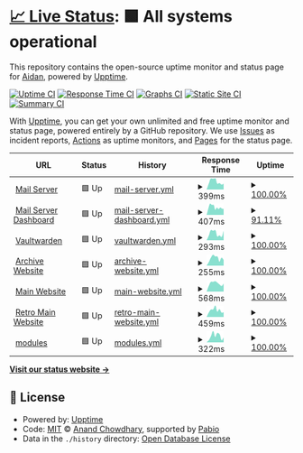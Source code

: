 # [📈 Live Status](https://ihatenodejs.github.io/monitor): <!--live status--> **🟩 All systems operational**

This repository contains the open-source uptime monitor and status page for [Aidan](https://aidxn.fun), powered by [Upptime](https://github.com/upptime/upptime).

[![Uptime CI](https://github.com/ihatenodejs/monitor/workflows/Uptime%20CI/badge.svg)](https://github.com/ihatenodejs/monitor/actions?query=workflow%3A%22Uptime+CI%22)
[![Response Time CI](https://github.com/ihatenodejs/monitor/workflows/Response%20Time%20CI/badge.svg)](https://github.com/ihatenodejs/monitor/actions?query=workflow%3A%22Response+Time+CI%22)
[![Graphs CI](https://github.com/ihatenodejs/monitor/workflows/Graphs%20CI/badge.svg)](https://github.com/ihatenodejs/monitor/actions?query=workflow%3A%22Graphs+CI%22)
[![Static Site CI](https://github.com/ihatenodejs/monitor/workflows/Static%20Site%20CI/badge.svg)](https://github.com/ihatenodejs/monitor/actions?query=workflow%3A%22Static+Site+CI%22)
[![Summary CI](https://github.com/ihatenodejs/monitor/workflows/Summary%20CI/badge.svg)](https://github.com/ihatenodejs/monitor/actions?query=workflow%3A%22Summary+CI%22)

With [Upptime](https://upptime.js.org), you can get your own unlimited and free uptime monitor and status page, powered entirely by a GitHub repository. We use [Issues](https://github.com/ihatenodejs/monitor/issues) as incident reports, [Actions](https://github.com/ihatenodejs/monitor/actions) as uptime monitors, and [Pages](https://ihatenodejs.github.io/monitor) for the status page.

<!--start: status pages-->
<!-- This summary is generated by Upptime (https://github.com/upptime/upptime) -->
<!-- Do not edit this manually, your changes will be overwritten -->
<!-- prettier-ignore -->
| URL | Status | History | Response Time | Uptime |
| --- | ------ | ------- | ------------- | ------ |
| <img alt="" src="https://icons.duckduckgo.com/ip3/user.p0ntus.com.ico" height="13"> [Mail Server](https://user.p0ntus.com) | 🟩 Up | [mail-server.yml](https://github.com/ihatenodejs/monitor/commits/HEAD/history/mail-server.yml) | <details><summary><img alt="Response time graph" src="./graphs/mail-server/response-time-week.png" height="20"> 399ms</summary><br><a href="https://status.p0ntus.com/history/mail-server"><img alt="Response time 399" src="https://img.shields.io/endpoint?url=https%3A%2F%2Fraw.githubusercontent.com%2Fihatenodejs%2Fmonitor%2FHEAD%2Fapi%2Fmail-server%2Fresponse-time.json"></a><br><a href="https://status.p0ntus.com/history/mail-server"><img alt="24-hour response time 251" src="https://img.shields.io/endpoint?url=https%3A%2F%2Fraw.githubusercontent.com%2Fihatenodejs%2Fmonitor%2FHEAD%2Fapi%2Fmail-server%2Fresponse-time-day.json"></a><br><a href="https://status.p0ntus.com/history/mail-server"><img alt="7-day response time 399" src="https://img.shields.io/endpoint?url=https%3A%2F%2Fraw.githubusercontent.com%2Fihatenodejs%2Fmonitor%2FHEAD%2Fapi%2Fmail-server%2Fresponse-time-week.json"></a><br><a href="https://status.p0ntus.com/history/mail-server"><img alt="30-day response time 399" src="https://img.shields.io/endpoint?url=https%3A%2F%2Fraw.githubusercontent.com%2Fihatenodejs%2Fmonitor%2FHEAD%2Fapi%2Fmail-server%2Fresponse-time-month.json"></a><br><a href="https://status.p0ntus.com/history/mail-server"><img alt="1-year response time 399" src="https://img.shields.io/endpoint?url=https%3A%2F%2Fraw.githubusercontent.com%2Fihatenodejs%2Fmonitor%2FHEAD%2Fapi%2Fmail-server%2Fresponse-time-year.json"></a></details> | <details><summary><a href="https://status.p0ntus.com/history/mail-server">100.00%</a></summary><a href="https://status.p0ntus.com/history/mail-server"><img alt="All-time uptime 99.84%" src="https://img.shields.io/endpoint?url=https%3A%2F%2Fraw.githubusercontent.com%2Fihatenodejs%2Fmonitor%2FHEAD%2Fapi%2Fmail-server%2Fuptime.json"></a><br><a href="https://status.p0ntus.com/history/mail-server"><img alt="24-hour uptime 100.00%" src="https://img.shields.io/endpoint?url=https%3A%2F%2Fraw.githubusercontent.com%2Fihatenodejs%2Fmonitor%2FHEAD%2Fapi%2Fmail-server%2Fuptime-day.json"></a><br><a href="https://status.p0ntus.com/history/mail-server"><img alt="7-day uptime 100.00%" src="https://img.shields.io/endpoint?url=https%3A%2F%2Fraw.githubusercontent.com%2Fihatenodejs%2Fmonitor%2FHEAD%2Fapi%2Fmail-server%2Fuptime-week.json"></a><br><a href="https://status.p0ntus.com/history/mail-server"><img alt="30-day uptime 99.84%" src="https://img.shields.io/endpoint?url=https%3A%2F%2Fraw.githubusercontent.com%2Fihatenodejs%2Fmonitor%2FHEAD%2Fapi%2Fmail-server%2Fuptime-month.json"></a><br><a href="https://status.p0ntus.com/history/mail-server"><img alt="1-year uptime 99.84%" src="https://img.shields.io/endpoint?url=https%3A%2F%2Fraw.githubusercontent.com%2Fihatenodejs%2Fmonitor%2FHEAD%2Fapi%2Fmail-server%2Fuptime-year.json"></a></details>
| <img alt="" src="https://icons.duckduckgo.com/ip3/pontusmail.org.ico" height="13"> [Mail Server Dashboard](https://pontusmail.org) | 🟩 Up | [mail-server-dashboard.yml](https://github.com/ihatenodejs/monitor/commits/HEAD/history/mail-server-dashboard.yml) | <details><summary><img alt="Response time graph" src="./graphs/mail-server-dashboard/response-time-week.png" height="20"> 407ms</summary><br><a href="https://status.p0ntus.com/history/mail-server-dashboard"><img alt="Response time 379" src="https://img.shields.io/endpoint?url=https%3A%2F%2Fraw.githubusercontent.com%2Fihatenodejs%2Fmonitor%2FHEAD%2Fapi%2Fmail-server-dashboard%2Fresponse-time.json"></a><br><a href="https://status.p0ntus.com/history/mail-server-dashboard"><img alt="24-hour response time 415" src="https://img.shields.io/endpoint?url=https%3A%2F%2Fraw.githubusercontent.com%2Fihatenodejs%2Fmonitor%2FHEAD%2Fapi%2Fmail-server-dashboard%2Fresponse-time-day.json"></a><br><a href="https://status.p0ntus.com/history/mail-server-dashboard"><img alt="7-day response time 407" src="https://img.shields.io/endpoint?url=https%3A%2F%2Fraw.githubusercontent.com%2Fihatenodejs%2Fmonitor%2FHEAD%2Fapi%2Fmail-server-dashboard%2Fresponse-time-week.json"></a><br><a href="https://status.p0ntus.com/history/mail-server-dashboard"><img alt="30-day response time 379" src="https://img.shields.io/endpoint?url=https%3A%2F%2Fraw.githubusercontent.com%2Fihatenodejs%2Fmonitor%2FHEAD%2Fapi%2Fmail-server-dashboard%2Fresponse-time-month.json"></a><br><a href="https://status.p0ntus.com/history/mail-server-dashboard"><img alt="1-year response time 379" src="https://img.shields.io/endpoint?url=https%3A%2F%2Fraw.githubusercontent.com%2Fihatenodejs%2Fmonitor%2FHEAD%2Fapi%2Fmail-server-dashboard%2Fresponse-time-year.json"></a></details> | <details><summary><a href="https://status.p0ntus.com/history/mail-server-dashboard">91.11%</a></summary><a href="https://status.p0ntus.com/history/mail-server-dashboard"><img alt="All-time uptime 96.92%" src="https://img.shields.io/endpoint?url=https%3A%2F%2Fraw.githubusercontent.com%2Fihatenodejs%2Fmonitor%2FHEAD%2Fapi%2Fmail-server-dashboard%2Fuptime.json"></a><br><a href="https://status.p0ntus.com/history/mail-server-dashboard"><img alt="24-hour uptime 66.60%" src="https://img.shields.io/endpoint?url=https%3A%2F%2Fraw.githubusercontent.com%2Fihatenodejs%2Fmonitor%2FHEAD%2Fapi%2Fmail-server-dashboard%2Fuptime-day.json"></a><br><a href="https://status.p0ntus.com/history/mail-server-dashboard"><img alt="7-day uptime 91.11%" src="https://img.shields.io/endpoint?url=https%3A%2F%2Fraw.githubusercontent.com%2Fihatenodejs%2Fmonitor%2FHEAD%2Fapi%2Fmail-server-dashboard%2Fuptime-week.json"></a><br><a href="https://status.p0ntus.com/history/mail-server-dashboard"><img alt="30-day uptime 96.92%" src="https://img.shields.io/endpoint?url=https%3A%2F%2Fraw.githubusercontent.com%2Fihatenodejs%2Fmonitor%2FHEAD%2Fapi%2Fmail-server-dashboard%2Fuptime-month.json"></a><br><a href="https://status.p0ntus.com/history/mail-server-dashboard"><img alt="1-year uptime 96.92%" src="https://img.shields.io/endpoint?url=https%3A%2F%2Fraw.githubusercontent.com%2Fihatenodejs%2Fmonitor%2FHEAD%2Fapi%2Fmail-server-dashboard%2Fuptime-year.json"></a></details>
| <img alt="" src="https://icons.duckduckgo.com/ip3/vaultwarden.p0ntus.com.ico" height="13"> [Vaultwarden](https://vaultwarden.p0ntus.com) | 🟩 Up | [vaultwarden.yml](https://github.com/ihatenodejs/monitor/commits/HEAD/history/vaultwarden.yml) | <details><summary><img alt="Response time graph" src="./graphs/vaultwarden/response-time-week.png" height="20"> 293ms</summary><br><a href="https://status.p0ntus.com/history/vaultwarden"><img alt="Response time 416" src="https://img.shields.io/endpoint?url=https%3A%2F%2Fraw.githubusercontent.com%2Fihatenodejs%2Fmonitor%2FHEAD%2Fapi%2Fvaultwarden%2Fresponse-time.json"></a><br><a href="https://status.p0ntus.com/history/vaultwarden"><img alt="24-hour response time 359" src="https://img.shields.io/endpoint?url=https%3A%2F%2Fraw.githubusercontent.com%2Fihatenodejs%2Fmonitor%2FHEAD%2Fapi%2Fvaultwarden%2Fresponse-time-day.json"></a><br><a href="https://status.p0ntus.com/history/vaultwarden"><img alt="7-day response time 293" src="https://img.shields.io/endpoint?url=https%3A%2F%2Fraw.githubusercontent.com%2Fihatenodejs%2Fmonitor%2FHEAD%2Fapi%2Fvaultwarden%2Fresponse-time-week.json"></a><br><a href="https://status.p0ntus.com/history/vaultwarden"><img alt="30-day response time 416" src="https://img.shields.io/endpoint?url=https%3A%2F%2Fraw.githubusercontent.com%2Fihatenodejs%2Fmonitor%2FHEAD%2Fapi%2Fvaultwarden%2Fresponse-time-month.json"></a><br><a href="https://status.p0ntus.com/history/vaultwarden"><img alt="1-year response time 416" src="https://img.shields.io/endpoint?url=https%3A%2F%2Fraw.githubusercontent.com%2Fihatenodejs%2Fmonitor%2FHEAD%2Fapi%2Fvaultwarden%2Fresponse-time-year.json"></a></details> | <details><summary><a href="https://status.p0ntus.com/history/vaultwarden">100.00%</a></summary><a href="https://status.p0ntus.com/history/vaultwarden"><img alt="All-time uptime 99.93%" src="https://img.shields.io/endpoint?url=https%3A%2F%2Fraw.githubusercontent.com%2Fihatenodejs%2Fmonitor%2FHEAD%2Fapi%2Fvaultwarden%2Fuptime.json"></a><br><a href="https://status.p0ntus.com/history/vaultwarden"><img alt="24-hour uptime 100.00%" src="https://img.shields.io/endpoint?url=https%3A%2F%2Fraw.githubusercontent.com%2Fihatenodejs%2Fmonitor%2FHEAD%2Fapi%2Fvaultwarden%2Fuptime-day.json"></a><br><a href="https://status.p0ntus.com/history/vaultwarden"><img alt="7-day uptime 100.00%" src="https://img.shields.io/endpoint?url=https%3A%2F%2Fraw.githubusercontent.com%2Fihatenodejs%2Fmonitor%2FHEAD%2Fapi%2Fvaultwarden%2Fuptime-week.json"></a><br><a href="https://status.p0ntus.com/history/vaultwarden"><img alt="30-day uptime 99.93%" src="https://img.shields.io/endpoint?url=https%3A%2F%2Fraw.githubusercontent.com%2Fihatenodejs%2Fmonitor%2FHEAD%2Fapi%2Fvaultwarden%2Fuptime-month.json"></a><br><a href="https://status.p0ntus.com/history/vaultwarden"><img alt="1-year uptime 99.93%" src="https://img.shields.io/endpoint?url=https%3A%2F%2Fraw.githubusercontent.com%2Fihatenodejs%2Fmonitor%2FHEAD%2Fapi%2Fvaultwarden%2Fuptime-year.json"></a></details>
| <img alt="" src="https://icons.duckduckgo.com/ip3/p0ntus.com.ico" height="13"> [Archive Website](https://p0ntus.com) | 🟩 Up | [archive-website.yml](https://github.com/ihatenodejs/monitor/commits/HEAD/history/archive-website.yml) | <details><summary><img alt="Response time graph" src="./graphs/archive-website/response-time-week.png" height="20"> 255ms</summary><br><a href="https://status.p0ntus.com/history/archive-website"><img alt="Response time 266" src="https://img.shields.io/endpoint?url=https%3A%2F%2Fraw.githubusercontent.com%2Fihatenodejs%2Fmonitor%2FHEAD%2Fapi%2Farchive-website%2Fresponse-time.json"></a><br><a href="https://status.p0ntus.com/history/archive-website"><img alt="24-hour response time 128" src="https://img.shields.io/endpoint?url=https%3A%2F%2Fraw.githubusercontent.com%2Fihatenodejs%2Fmonitor%2FHEAD%2Fapi%2Farchive-website%2Fresponse-time-day.json"></a><br><a href="https://status.p0ntus.com/history/archive-website"><img alt="7-day response time 255" src="https://img.shields.io/endpoint?url=https%3A%2F%2Fraw.githubusercontent.com%2Fihatenodejs%2Fmonitor%2FHEAD%2Fapi%2Farchive-website%2Fresponse-time-week.json"></a><br><a href="https://status.p0ntus.com/history/archive-website"><img alt="30-day response time 266" src="https://img.shields.io/endpoint?url=https%3A%2F%2Fraw.githubusercontent.com%2Fihatenodejs%2Fmonitor%2FHEAD%2Fapi%2Farchive-website%2Fresponse-time-month.json"></a><br><a href="https://status.p0ntus.com/history/archive-website"><img alt="1-year response time 266" src="https://img.shields.io/endpoint?url=https%3A%2F%2Fraw.githubusercontent.com%2Fihatenodejs%2Fmonitor%2FHEAD%2Fapi%2Farchive-website%2Fresponse-time-year.json"></a></details> | <details><summary><a href="https://status.p0ntus.com/history/archive-website">100.00%</a></summary><a href="https://status.p0ntus.com/history/archive-website"><img alt="All-time uptime 99.94%" src="https://img.shields.io/endpoint?url=https%3A%2F%2Fraw.githubusercontent.com%2Fihatenodejs%2Fmonitor%2FHEAD%2Fapi%2Farchive-website%2Fuptime.json"></a><br><a href="https://status.p0ntus.com/history/archive-website"><img alt="24-hour uptime 100.00%" src="https://img.shields.io/endpoint?url=https%3A%2F%2Fraw.githubusercontent.com%2Fihatenodejs%2Fmonitor%2FHEAD%2Fapi%2Farchive-website%2Fuptime-day.json"></a><br><a href="https://status.p0ntus.com/history/archive-website"><img alt="7-day uptime 100.00%" src="https://img.shields.io/endpoint?url=https%3A%2F%2Fraw.githubusercontent.com%2Fihatenodejs%2Fmonitor%2FHEAD%2Fapi%2Farchive-website%2Fuptime-week.json"></a><br><a href="https://status.p0ntus.com/history/archive-website"><img alt="30-day uptime 99.94%" src="https://img.shields.io/endpoint?url=https%3A%2F%2Fraw.githubusercontent.com%2Fihatenodejs%2Fmonitor%2FHEAD%2Fapi%2Farchive-website%2Fuptime-month.json"></a><br><a href="https://status.p0ntus.com/history/archive-website"><img alt="1-year uptime 99.94%" src="https://img.shields.io/endpoint?url=https%3A%2F%2Fraw.githubusercontent.com%2Fihatenodejs%2Fmonitor%2FHEAD%2Fapi%2Farchive-website%2Fuptime-year.json"></a></details>
| <img alt="" src="https://icons.duckduckgo.com/ip3/aidxn.fun.ico" height="13"> [Main Website](https://aidxn.fun) | 🟩 Up | [main-website.yml](https://github.com/ihatenodejs/monitor/commits/HEAD/history/main-website.yml) | <details><summary><img alt="Response time graph" src="./graphs/main-website/response-time-week.png" height="20"> 568ms</summary><br><a href="https://status.p0ntus.com/history/main-website"><img alt="Response time 601" src="https://img.shields.io/endpoint?url=https%3A%2F%2Fraw.githubusercontent.com%2Fihatenodejs%2Fmonitor%2FHEAD%2Fapi%2Fmain-website%2Fresponse-time.json"></a><br><a href="https://status.p0ntus.com/history/main-website"><img alt="24-hour response time 393" src="https://img.shields.io/endpoint?url=https%3A%2F%2Fraw.githubusercontent.com%2Fihatenodejs%2Fmonitor%2FHEAD%2Fapi%2Fmain-website%2Fresponse-time-day.json"></a><br><a href="https://status.p0ntus.com/history/main-website"><img alt="7-day response time 568" src="https://img.shields.io/endpoint?url=https%3A%2F%2Fraw.githubusercontent.com%2Fihatenodejs%2Fmonitor%2FHEAD%2Fapi%2Fmain-website%2Fresponse-time-week.json"></a><br><a href="https://status.p0ntus.com/history/main-website"><img alt="30-day response time 601" src="https://img.shields.io/endpoint?url=https%3A%2F%2Fraw.githubusercontent.com%2Fihatenodejs%2Fmonitor%2FHEAD%2Fapi%2Fmain-website%2Fresponse-time-month.json"></a><br><a href="https://status.p0ntus.com/history/main-website"><img alt="1-year response time 601" src="https://img.shields.io/endpoint?url=https%3A%2F%2Fraw.githubusercontent.com%2Fihatenodejs%2Fmonitor%2FHEAD%2Fapi%2Fmain-website%2Fresponse-time-year.json"></a></details> | <details><summary><a href="https://status.p0ntus.com/history/main-website">100.00%</a></summary><a href="https://status.p0ntus.com/history/main-website"><img alt="All-time uptime 99.59%" src="https://img.shields.io/endpoint?url=https%3A%2F%2Fraw.githubusercontent.com%2Fihatenodejs%2Fmonitor%2FHEAD%2Fapi%2Fmain-website%2Fuptime.json"></a><br><a href="https://status.p0ntus.com/history/main-website"><img alt="24-hour uptime 100.00%" src="https://img.shields.io/endpoint?url=https%3A%2F%2Fraw.githubusercontent.com%2Fihatenodejs%2Fmonitor%2FHEAD%2Fapi%2Fmain-website%2Fuptime-day.json"></a><br><a href="https://status.p0ntus.com/history/main-website"><img alt="7-day uptime 100.00%" src="https://img.shields.io/endpoint?url=https%3A%2F%2Fraw.githubusercontent.com%2Fihatenodejs%2Fmonitor%2FHEAD%2Fapi%2Fmain-website%2Fuptime-week.json"></a><br><a href="https://status.p0ntus.com/history/main-website"><img alt="30-day uptime 99.59%" src="https://img.shields.io/endpoint?url=https%3A%2F%2Fraw.githubusercontent.com%2Fihatenodejs%2Fmonitor%2FHEAD%2Fapi%2Fmain-website%2Fuptime-month.json"></a><br><a href="https://status.p0ntus.com/history/main-website"><img alt="1-year uptime 99.59%" src="https://img.shields.io/endpoint?url=https%3A%2F%2Fraw.githubusercontent.com%2Fihatenodejs%2Fmonitor%2FHEAD%2Fapi%2Fmain-website%2Fuptime-year.json"></a></details>
| <img alt="" src="https://icons.duckduckgo.com/ip3/old.aidxn.fun.ico" height="13"> [Retro Main Website](https://old.aidxn.fun) | 🟩 Up | [retro-main-website.yml](https://github.com/ihatenodejs/monitor/commits/HEAD/history/retro-main-website.yml) | <details><summary><img alt="Response time graph" src="./graphs/retro-main-website/response-time-week.png" height="20"> 459ms</summary><br><a href="https://status.p0ntus.com/history/retro-main-website"><img alt="Response time 528" src="https://img.shields.io/endpoint?url=https%3A%2F%2Fraw.githubusercontent.com%2Fihatenodejs%2Fmonitor%2FHEAD%2Fapi%2Fretro-main-website%2Fresponse-time.json"></a><br><a href="https://status.p0ntus.com/history/retro-main-website"><img alt="24-hour response time 306" src="https://img.shields.io/endpoint?url=https%3A%2F%2Fraw.githubusercontent.com%2Fihatenodejs%2Fmonitor%2FHEAD%2Fapi%2Fretro-main-website%2Fresponse-time-day.json"></a><br><a href="https://status.p0ntus.com/history/retro-main-website"><img alt="7-day response time 459" src="https://img.shields.io/endpoint?url=https%3A%2F%2Fraw.githubusercontent.com%2Fihatenodejs%2Fmonitor%2FHEAD%2Fapi%2Fretro-main-website%2Fresponse-time-week.json"></a><br><a href="https://status.p0ntus.com/history/retro-main-website"><img alt="30-day response time 528" src="https://img.shields.io/endpoint?url=https%3A%2F%2Fraw.githubusercontent.com%2Fihatenodejs%2Fmonitor%2FHEAD%2Fapi%2Fretro-main-website%2Fresponse-time-month.json"></a><br><a href="https://status.p0ntus.com/history/retro-main-website"><img alt="1-year response time 528" src="https://img.shields.io/endpoint?url=https%3A%2F%2Fraw.githubusercontent.com%2Fihatenodejs%2Fmonitor%2FHEAD%2Fapi%2Fretro-main-website%2Fresponse-time-year.json"></a></details> | <details><summary><a href="https://status.p0ntus.com/history/retro-main-website">100.00%</a></summary><a href="https://status.p0ntus.com/history/retro-main-website"><img alt="All-time uptime 99.96%" src="https://img.shields.io/endpoint?url=https%3A%2F%2Fraw.githubusercontent.com%2Fihatenodejs%2Fmonitor%2FHEAD%2Fapi%2Fretro-main-website%2Fuptime.json"></a><br><a href="https://status.p0ntus.com/history/retro-main-website"><img alt="24-hour uptime 100.00%" src="https://img.shields.io/endpoint?url=https%3A%2F%2Fraw.githubusercontent.com%2Fihatenodejs%2Fmonitor%2FHEAD%2Fapi%2Fretro-main-website%2Fuptime-day.json"></a><br><a href="https://status.p0ntus.com/history/retro-main-website"><img alt="7-day uptime 100.00%" src="https://img.shields.io/endpoint?url=https%3A%2F%2Fraw.githubusercontent.com%2Fihatenodejs%2Fmonitor%2FHEAD%2Fapi%2Fretro-main-website%2Fuptime-week.json"></a><br><a href="https://status.p0ntus.com/history/retro-main-website"><img alt="30-day uptime 99.96%" src="https://img.shields.io/endpoint?url=https%3A%2F%2Fraw.githubusercontent.com%2Fihatenodejs%2Fmonitor%2FHEAD%2Fapi%2Fretro-main-website%2Fuptime-month.json"></a><br><a href="https://status.p0ntus.com/history/retro-main-website"><img alt="1-year uptime 99.96%" src="https://img.shields.io/endpoint?url=https%3A%2F%2Fraw.githubusercontent.com%2Fihatenodejs%2Fmonitor%2FHEAD%2Fapi%2Fretro-main-website%2Fuptime-year.json"></a></details>
| <img alt="" src="https://icons.duckduckgo.com/ip3/modules.lol.ico" height="13"> [modules](https://modules.lol) | 🟩 Up | [modules.yml](https://github.com/ihatenodejs/monitor/commits/HEAD/history/modules.yml) | <details><summary><img alt="Response time graph" src="./graphs/modules/response-time-week.png" height="20"> 322ms</summary><br><a href="https://status.p0ntus.com/history/modules"><img alt="Response time 324" src="https://img.shields.io/endpoint?url=https%3A%2F%2Fraw.githubusercontent.com%2Fihatenodejs%2Fmonitor%2FHEAD%2Fapi%2Fmodules%2Fresponse-time.json"></a><br><a href="https://status.p0ntus.com/history/modules"><img alt="24-hour response time 117" src="https://img.shields.io/endpoint?url=https%3A%2F%2Fraw.githubusercontent.com%2Fihatenodejs%2Fmonitor%2FHEAD%2Fapi%2Fmodules%2Fresponse-time-day.json"></a><br><a href="https://status.p0ntus.com/history/modules"><img alt="7-day response time 322" src="https://img.shields.io/endpoint?url=https%3A%2F%2Fraw.githubusercontent.com%2Fihatenodejs%2Fmonitor%2FHEAD%2Fapi%2Fmodules%2Fresponse-time-week.json"></a><br><a href="https://status.p0ntus.com/history/modules"><img alt="30-day response time 324" src="https://img.shields.io/endpoint?url=https%3A%2F%2Fraw.githubusercontent.com%2Fihatenodejs%2Fmonitor%2FHEAD%2Fapi%2Fmodules%2Fresponse-time-month.json"></a><br><a href="https://status.p0ntus.com/history/modules"><img alt="1-year response time 324" src="https://img.shields.io/endpoint?url=https%3A%2F%2Fraw.githubusercontent.com%2Fihatenodejs%2Fmonitor%2FHEAD%2Fapi%2Fmodules%2Fresponse-time-year.json"></a></details> | <details><summary><a href="https://status.p0ntus.com/history/modules">100.00%</a></summary><a href="https://status.p0ntus.com/history/modules"><img alt="All-time uptime 99.81%" src="https://img.shields.io/endpoint?url=https%3A%2F%2Fraw.githubusercontent.com%2Fihatenodejs%2Fmonitor%2FHEAD%2Fapi%2Fmodules%2Fuptime.json"></a><br><a href="https://status.p0ntus.com/history/modules"><img alt="24-hour uptime 100.00%" src="https://img.shields.io/endpoint?url=https%3A%2F%2Fraw.githubusercontent.com%2Fihatenodejs%2Fmonitor%2FHEAD%2Fapi%2Fmodules%2Fuptime-day.json"></a><br><a href="https://status.p0ntus.com/history/modules"><img alt="7-day uptime 100.00%" src="https://img.shields.io/endpoint?url=https%3A%2F%2Fraw.githubusercontent.com%2Fihatenodejs%2Fmonitor%2FHEAD%2Fapi%2Fmodules%2Fuptime-week.json"></a><br><a href="https://status.p0ntus.com/history/modules"><img alt="30-day uptime 99.81%" src="https://img.shields.io/endpoint?url=https%3A%2F%2Fraw.githubusercontent.com%2Fihatenodejs%2Fmonitor%2FHEAD%2Fapi%2Fmodules%2Fuptime-month.json"></a><br><a href="https://status.p0ntus.com/history/modules"><img alt="1-year uptime 99.81%" src="https://img.shields.io/endpoint?url=https%3A%2F%2Fraw.githubusercontent.com%2Fihatenodejs%2Fmonitor%2FHEAD%2Fapi%2Fmodules%2Fuptime-year.json"></a></details>

<!--end: status pages-->

[**Visit our status website →**](https://ihatenodejs.github.io/monitor)

## 📄 License

- Powered by: [Upptime](https://github.com/upptime/upptime)
- Code: [MIT](./LICENSE) © [Anand Chowdhary](https://anandchowdhary.com), supported by [Pabio](https://pabio.com)
- Data in the `./history` directory: [Open Database License](https://opendatacommons.org/licenses/odbl/1-0/)
